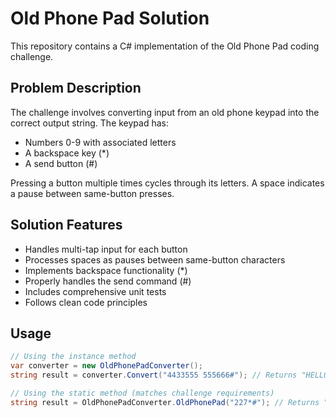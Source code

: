 # Old Phone Pad Solution

This repository contains a C# implementation of the Old Phone Pad coding challenge.

## Problem Description

The challenge involves converting input from an old phone keypad into the correct output string. The keypad has:
- Numbers 0-9 with associated letters
- A backspace key (*)
- A send button (#)

Pressing a button multiple times cycles through its letters. A space indicates a pause between same-button presses.

## Solution Features

- Handles multi-tap input for each button
- Processes spaces as pauses between same-button characters
- Implements backspace functionality (*)
- Properly handles the send command (#)
- Includes comprehensive unit tests
- Follows clean code principles

## Usage

```csharp
// Using the instance method
var converter = new OldPhonePadConverter();
string result = converter.Convert("4433555 555666#"); // Returns "HELLO"

// Using the static method (matches challenge requirements)
string result = OldPhonePadConverter.OldPhonePad("227*#"); // Returns "B"
